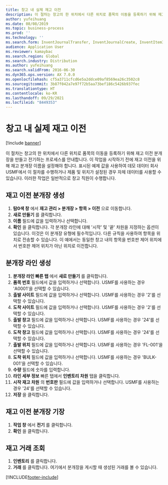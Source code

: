 ```yaml
---
title: 창고 내 실제 재고 이전
description: 이 절차는 창고의 한 위치에서 다른 위치로 품목의 이동을 등록하기 위해 재고 이전 분개장을 만들고 전기하는 프로세스를 안내합니다.
author: yufeihuang
ms.date: 08/08/2019
ms.topic: business-process
ms.prod: ''
ms.technology: ''
ms.search.form: InventJournalTransfer, InventJournalCreate, InventItemIdLookupSimple, InventLocationIdLookup, WMSLocationIdLookup, InventTrans
audience: Application User
ms.reviewer: kamaybac
ms.search.region: Global
ms.search.industry: Distribution
ms.author: yufeihuang
ms.search.validFrom: 2016-06-30
ms.dyn365.ops.version: AX 7.0.0
ms.openlocfilehash: cf5a3711cfcd6e5a2ddce09af8569ea26c3502c8
ms.sourcegitcommit: 3b87f042a7e97f72b5aa73bef186c5426b937fec
ms.translationtype: HT
ms.contentlocale: ko-KR
ms.lasthandoff: 09/29/2021
ms.locfileid: "8449353"
---
```

# <a name="transfer-physical-inventory-within-the-warehouse"></a>창고 내 실제 재고 이전

[!include [banner](../../includes/banner.md)]

이 절차는 창고의 한 위치에서 다른 위치로 품목의 이동을 등록하기 위해 재고 이전 분개장을 만들고 전기하는 프로세스를 안내합니다. 이 작업을 시작하기 전에 재고 이전을 위해 재고 분개장 이름을 설정해야 합니다. 표시된 예제 값을 사용하여 데모 데이터 회사 USMF에서 이 절차를 수행하거나 제품 및 위치가 설정된 경우 자체 데이터를 사용할 수 있습니다. 이러한 작업은 일반적으로 창고 직원이 수행합니다.


## <a name="create-an-inventory-transfer-journal"></a>재고 이전 분개장 생성
1. **탐0색 창** 에서 **재고 관리 > 분개장 > 항목 > 이전** 으로 이동합니다.
2. **새로 만들기** 를 클릭합니다.
3. **이름** 필드에 값을 입력하거나 선택합니다.
4. **확인** 을 클릭합니다. 각 분개장 라인에 대해 '시작' 및 '끝' 차원을 지정하는 옵션이 있습니다. 이것은 이 분개장 유형에 필수적입니다. 다른 규칙을 사용하여 항목을 위치로 전송할 수 있습니다. 이 예에서는 동일한 창고 내의 항목을 번호판 제어 위치에서 번호판 제어 위치가 아닌 위치로 이전합니다.   

## <a name="create-journal-lines"></a>분개장 라인 생성
1. **분개장 라인 빠른 탭** 에서 **새로 만들기** 를 클릭합니다.
2. **품목 번호** 필드에서 값을 입력하거나 선택합니다. USMF를 사용하는 경우 'A0001'을 선택할 수 있습니다.  
3. **출발 사이트** 필드에 값을 입력하거나 선택합니다. USMF를 사용하는 경우 '2'를 선택할 수 있습니다.  
4. **도착 사이트** 필드에 값을 입력하거나 선택합니다. USMF를 사용하는 경우 '2'를 선택할 수 있습니다.  
5. **출발 창고** 필드에 값을 입력하거나 선택합니다. USMF를 사용하는 경우 '24'를 선택할 수 있습니다.  
6. **도착 창고** 필드에 값을 입력하거나 선택합니다. USMF를 사용하는 경우 '24'를 선택할 수 있습니다.  
7. **출발 위치** 필드에 값을 입력하거나 선택합니다. USMF를 사용하는 경우 'FL-001'을 선택할 수 있습니다.  
8. **도착 위치** 필드에 값을 입력하거나 선택합니다. USMF를 사용하는 경우 'BULK-001'을 선택할 수 있습니다.  
9. **수량** 필드에 숫자를 입력합니다.
10. **라인 세부 정보** 빠른 탭에서 **인벤토리 차원** 탭을 클릭합니다.
11. **시작 재고 차원** 의 **번호판** 필드에 값을 입력하거나 선택합니다. USMF를 사용하는 경우 '24'를 선택할 수 있습니다.  
12. **저장** 을 클릭합니다.

## <a name="post-the-inventory-transfer-journal"></a>재고 이전 분개장 기장
1. **작업 창** 에서 **전기** 를 클릭합니다.
2. **확인** 을 클릭합니다.

## <a name="view-inventory-transactions"></a>재고 거래 조회
1. **인벤토리** 를 클릭합니다.
2. **거래** 를 클릭합니다. 여기에서 분개장을 게시할 때 생성된 거래를 볼 수 있습니다.  



[!INCLUDE[footer-include](../../../includes/footer-banner.md)]